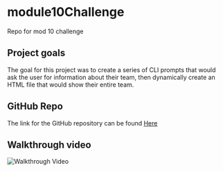 # module10Challenge
Repo for mod 10 challenge

## Project goals

The goal for this project was to create a series of CLI prompts that would ask the user for information about their team, then dynamically create an HTML file that would show their entire team.

## GitHub Repo

The link for the GitHub repository can be found [Here](https://github.com/hmccarthy1/module10Challenge)

## Walkthrough video


![Walkthrough Video](assets/Mod10WalkthroughVideo.gif)
